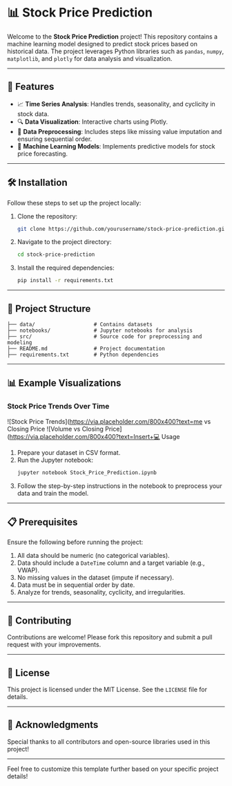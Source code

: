 # 📊 Stock Price Prediction

Welcome to the **Stock Price Prediction** project! This repository contains a machine learning model designed to predict stock prices based on historical data. The project leverages Python libraries such as `pandas`, `numpy`, `matplotlib`, and `plotly` for data analysis and visualization.

---

## 🚀 Features

- 📈 **Time Series Analysis**: Handles trends, seasonality, and cyclicity in stock data.
- 🔍 **Data Visualization**: Interactive charts using Plotly.
- 🧹 **Data Preprocessing**: Includes steps like missing value imputation and ensuring sequential order.
- 🤖 **Machine Learning Models**: Implements predictive models for stock price forecasting.

---

## 🛠️ Installation

Follow these steps to set up the project locally:

1. Clone the repository:
   ```bash
   git clone https://github.com/yourusername/stock-price-prediction.git
   ```
2. Navigate to the project directory:
   ```bash
   cd stock-price-prediction
   ```
3. Install the required dependencies:
   ```bash
   pip install -r requirements.txt
   ```

---

## 📂 Project Structure

```plaintext
├── data/                   # Contains datasets
├── notebooks/              # Jupyter notebooks for analysis
├── src/                    # Source code for preprocessing and modeling
├── README.md               # Project documentation
├── requirements.txt        # Python dependencies
```

---

## 📊 Example Visualizations

### Stock Price Trends Over Time
![Stock Price Trends](https://via.placeholder.com/800x400?text=me vs Closing Price
![Volume vs Closing Price](https://via.placeholder.com/800x400?text=Insert+‍💻 Usage

1. Prepare your dataset in CSV format.
2. Run the Jupyter notebook:
   ```bash
   jupyter notebook Stock_Price_Prediction.ipynb
   ```
3. Follow the step-by-step instructions in the notebook to preprocess your data and train the model.

---

## 📋 Prerequisites

Ensure the following before running the project:

1. All data should be numeric (no categorical variables).
2. Data should include a `DateTime` column and a target variable (e.g., VWAP).
3. No missing values in the dataset (impute if necessary).
4. Data must be in sequential order by date.
5. Analyze for trends, seasonality, cyclicity, and irregularities.

---

## 🤝 Contributing

Contributions are welcome! Please fork this repository and submit a pull request with your improvements.

---

## 📜 License

This project is licensed under the MIT License. See the `LICENSE` file for details.

---

## 🌟 Acknowledgments

Special thanks to all contributors and open-source libraries used in this project!

--- 

Feel free to customize this template further based on your specific project details!

